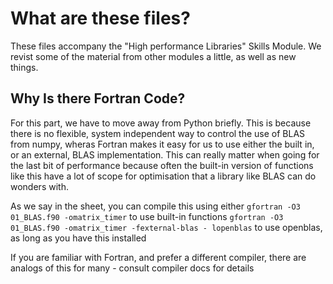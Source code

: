 # What are these files?

These files accompany the "High performance Libraries" Skills Module. We
revist some of the material from other modules a little, as well as new things. 


## Why Is there Fortran Code?

For this part, we have to move away from Python briefly. This is because there is
no flexible, system independent way to control the use of BLAS from numpy, wheras
Fortran makes it easy for us to use either the built in, or an external, BLAS
implementation. This can really matter when going for the last bit of performance
because often the built-in version of functions like this have a lot of scope
for optimisation that a library like BLAS can do wonders with.


As we say in the sheet, you can compile this using either
`gfortran -O3 01_BLAS.f90 -omatrix_timer`
to use built-in functions
`gfortran -O3 01_BLAS.f90 -omatrix_timer -fexternal-blas - lopenblas`
to use openblas, as long as you have this installed

If you are familiar with Fortran, and prefer a different compiler, there
are analogs of this for many - consult compiler docs for details

